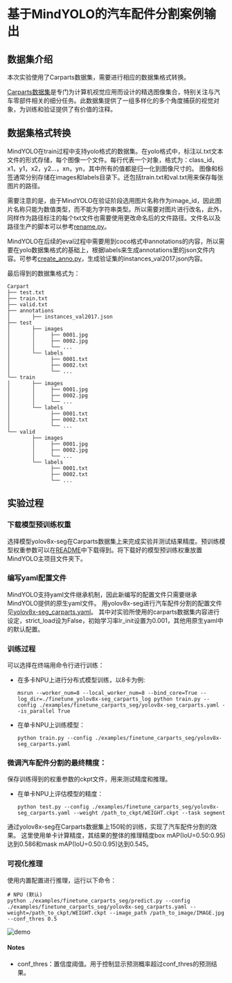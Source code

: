 # 基于MindYOLO的汽车配件分割案例输出

## 数据集介绍
本次实验使用了Carparts数据集，需要进行相应的数据集格式转换。

[Carparts数据集](https://universe.roboflow.com/gianmarco-russo-vt9xr/car-seg-un1pm?ref=ultralytics)是专门为计算机视觉应用而设计的精选图像集合，特别关注与汽车零部件相关的细分任务。此数据集提供了一组多样化的多个角度捕获的视觉对象，为训练和验证提供了有价值的注释。

## 数据集格式转换
MindYOLO在train过程中支持yolo格式的数据集。在yolo格式中，标注以.txt文本文件的形式存储，每个图像一个文件。每行代表一个对象，格式为：class_id，x1，y1，x2，y2...，xn，yn，其中所有的值都是归一化到图像尺寸的。
图像和标签通常分别存储在images和labels目录下。还包括train.txt和val.txt用来保存每张图片的路径。

需要注意的是，由于MindYOLO在验证阶段选用图片名称作为image_id，因此图片名称只能为数值类型，而不能为字符串类型。所以需要对图片进行改名，此外，同样作为路径标注的每个txt文件也需要使用更改命名后的文件路径。文件名以及路径生产的脚本可以参考[rename.py](./rename.py)。

MindYOLO在后续的eval过程中需要用到coco格式中annotations的内容，所以需要在yolo数据集格式的基础上，根据labels来生成annotations里的json文件内容。可参考[create_anno.py](./create_anno.py)，生成验证集的instances_val2017.json内容。

最后得到的数据集格式为：
```
Carpart
├── test.txt
├── train.txt
├── valid.txt
├── annotations
│       ├── instances_val2017.json
├── test
│       ├── images
│       │     ├── 0001.jpg
│       │     ├── 0002.jpg
│       │     └── ...
│       └── labels
│             ├── 0001.txt
│             ├── 0002.txt
│             └── ...
└── train
│       ├── images
│       │     ├── 0001.jpg
│       │     ├── 0002.jpg
│       │     └── ...
│       └── labels
│             ├── 0001.txt
│             ├── 0002.txt
│             └── ...
└── valid
        ├── images
        │     ├── 0001.jpg
        │     ├── 0002.jpg
        │     └── ...
        └── labels
              ├── 0001.txt
              ├── 0002.txt
              └── ...
```

## 实验过程

### 下载模型预训练权重
选择模型yolov8x-seg在Carparts数据集上来完成实验并测试结果精度。预训练模型权重参数可以在[README](../../configs/yolov8/README.md)中下载得到。将下载好的模型预训练权重放置MindYOLO主项目文件夹下。

### 编写yaml配置文件

MindYOLO支持yaml文件继承机制，因此新编写的配置文件只需要继承MindYOLO提供的原生yaml文件。
用yolov8x-seg进行汽车配件分割的配置文件见[yolov8x-seg_carparts.yaml](./yolov8x-seg_carparts.yaml)。
其中对实验所使用的carparts数据集内容进行设定，strict_load设为False，初始学习率lr_init设置为0.001，其他用原生yaml中的默认配置。

### 训练过程

可以选择在终端用命令行进行训练：
* 在多卡NPU上进行分布式模型训练，以8卡为例:
  ```shell
  msrun --worker_num=8 --local_worker_num=8 --bind_core=True --log_dir=./finetune_yolov8x-seg_carparts_log python train.py --config ./examples/finetune_carparts_seg/yolov8x-seg_carparts.yaml --is_parallel True
  ```

* 在单卡NPU上训练模型：
  ```shell
  python train.py --config ./examples/finetune_carparts_seg/yolov8x-seg_carparts.yaml

### 微调汽车配件分割的最终精度：
保存训练得到的权重参数的ckpt文件，用来测试精度和推理。
* 在单卡NPU上评估模型的精度：

  ```shell
  python test.py --config ./examples/finetune_carparts_seg/yolov8x-seg_carparts.yaml --weight /path_to_ckpt/WEIGHT.ckpt --task segment
  ```

通过yolov8x-seg在Carparts数据集上150轮的训练，实现了汽车配件分割的效果。
这里使用单卡计算精度，其结果的整体的推理精度box mAP(IoU=0.50:0.95)达到0.586和mask mAP(IoU=0.50:0.95)达到0.545。

### 可视化推理
 使用内置配置进行推理，运行以下命令：
```shell
# NPU (默认)
python ./examples/finetune_carparts_seg/predict.py --config ./examples/finetune_carparts_seg/yolov8x-seg_carparts.yaml --weight=/path_to_ckpt/WEIGHT.ckpt --image_path /path_to_image/IMAGE.jpg --conf_thres 0.5
```

![demo](https://github.com/user-attachments/assets/5ad7f53d-5d86-4c46-b98f-d7ba29926aa7)

#### Notes

- conf_thres：置信度阈值。用于控制显示预测概率超过conf_thres的预测结果。
